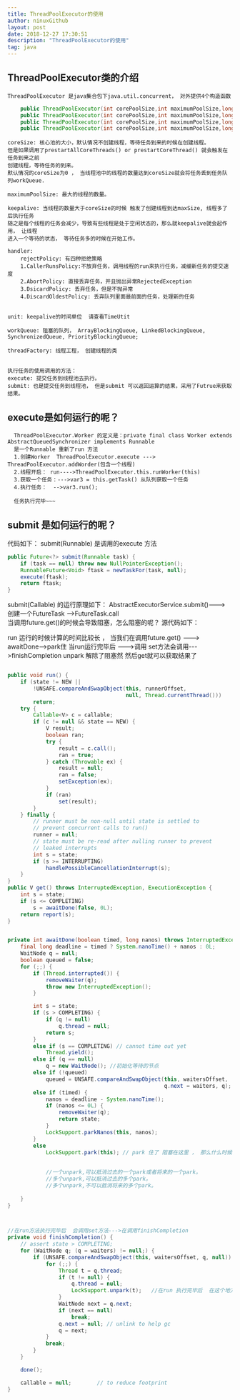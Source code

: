 ```yaml
---
title: ThreadPoolExecutor的使用 
author: ninuxGithub
layout: post
date: 2018-12-27 17:30:51
description: "ThreadPoolExecutor的使用"
tag: java
---
```



## ThreadPoolExecutor类的介绍
    ThreadPoolExecutor 是java集合包下java.util.concurrent， 对外提供4个构造函数

```java
    public ThreadPoolExecutor(int corePoolSize,int maximumPoolSize,long keepAliveTime,TimeUnit unit,BlockingQueue<Runnable> workQueue) 
    public ThreadPoolExecutor(int corePoolSize,int maximumPoolSize,long keepAliveTime,TimeUnit unit,BlockingQueue<Runnable> workQueue,ThreadFactory threadFactory) 
    public ThreadPoolExecutor(int corePoolSize,int maximumPoolSize,long keepAliveTime,TimeUnit unit,BlockingQueue<Runnable> workQueue,RejectedExecutionHandler handler) 
    public ThreadPoolExecutor(int corePoolSize,int maximumPoolSize,long keepAliveTime,TimeUnit unit,BlockingQueue<Runnable> workQueue,ThreadFactory threadFactory,RejectedExecutionHandler handler) 
```
    coreSize: 核心池的大小，默认情况不创建线程，等待任务到来的时候在创建线程。
    但是如果调用了prestartAllCoreThreads() or prestartCoreThread() 就会触发在任务到来之前
    创建线程，等待任务的到来。
    默认情况的coreSize为0 ， 当线程池中的线程的数量达到coreSize就会将任务丢到任务队列workQueue.
    
    maximumPoolSize: 最大的线程的数量。
    
    keepalive: 当线程的数量大于coreSize的时候 触发了创建线程到达maxSize, 线程多了后执行任务
    随之是每个线程的任务会减少，导致有些线程是处于空闲状态的，那么就keepalive就会起作用， 让线程
    进入一个等待的状态， 等待任务多的时候在开始工作。
    
    handler:
        rejectPolicy: 有四种拒绝策略
        1.CallerRunsPolicy:不放弃任务，调用线程的run来执行任务，减缓新任务的提交速度
        2.AbortPolicy: 直接丢弃任务，并且抛出异常RejectedException
        3.DsicardPolicy: 丢弃任务，但是不抛异常
        4.DiscardOldestPolicy: 丢弃队列里面最前面的任务，处理新的任务
    
    
    unit: keepalive的时间单位  请查看TimeUtit
    
    workQueue: 阻塞的队列， ArrayBlockingQueue, LinkedBlockingQueue, SynchronizedQueue, PriorityBlockingQueue;
    
    threadFactory: 线程工程， 创建线程的类
    
    
    执行任务的使用调用的方法：
    execute: 提交任务到线程池去执行。
    submit: 也是提交任务到线程池， 但是submit 可以返回运算的结果，采用了Futrue来获取结果。

## execute是如何运行的呢？
      ThreadPoolExecutor.Worker 的定义是：private final class Worker extends AbstractQueuedSynchronizer implements Runnable
      是一个Runnable 重新了run 方法 
      1.创建Worker  ThreadPoolExecutor.execute ---> ThreadPoolExecutor.addWorder(包含一个线程)
      2.线程开启： run---->ThreadPoolExecutor.this.runWorker(this)
      3.获取一个任务：--->var3 = this.getTask() 从队列获取一个任务 
      4.执行任务：  -->var3.run();
      
      任务执行完毕~~~
      
## submit 是如何运行的呢？
   代码如下：  submit(Runnable) 是调用的execute 方法
   
```java
public Future<?> submit(Runnable task) {
    if (task == null) throw new NullPointerException();
    RunnableFuture<Void> ftask = newTaskFor(task, null);
    execute(ftask);
    return ftask;
}
``` 

   submit(Callable) 的运行原理如下：
   AbstractExecutorService.submit()---> 创建一个FutureTask  -->FutureTask.call  
   当调用future.get()的时候会导致阻塞，怎么阻塞的呢？
   源代码如下：
   
   run 运行的时候计算的时间比较长 ， 当我们在调用future.get()  ---> awaitDone-->park住
   当run运行完毕后  --->调用 set方法会调用--->finishCompletion  unpark 解除了阻塞然
   然后get就可以获取结果了

```java

public void run() {
    if (state != NEW ||
        !UNSAFE.compareAndSwapObject(this, runnerOffset,
                                     null, Thread.currentThread()))
        return;
    try {
        Callable<V> c = callable;
        if (c != null && state == NEW) {
            V result;
            boolean ran;
            try {
                result = c.call();
                ran = true;
            } catch (Throwable ex) {
                result = null;
                ran = false;
                setException(ex);
            }
            if (ran)
                set(result);
        }
    } finally {
        // runner must be non-null until state is settled to
        // prevent concurrent calls to run()
        runner = null;
        // state must be re-read after nulling runner to prevent
        // leaked interrupts
        int s = state;
        if (s >= INTERRUPTING)
            handlePossibleCancellationInterrupt(s);
    }
}
public V get() throws InterruptedException, ExecutionException {
    int s = state;
    if (s <= COMPLETING)
        s = awaitDone(false, 0L);
    return report(s);
}


private int awaitDone(boolean timed, long nanos) throws InterruptedException {
    final long deadline = timed ? System.nanoTime() + nanos : 0L;
    WaitNode q = null;
    boolean queued = false;
    for (;;) {
        if (Thread.interrupted()) {
            removeWaiter(q);
            throw new InterruptedException();
        }

        int s = state;
        if (s > COMPLETING) {
            if (q != null)
                q.thread = null;
            return s;
        }
        else if (s == COMPLETING) // cannot time out yet
            Thread.yield();
        else if (q == null)
            q = new WaitNode(); //初始化等待的节点
        else if (!queued)
            queued = UNSAFE.compareAndSwapObject(this, waitersOffset,
                                                 q.next = waiters, q);
        else if (timed) {
            nanos = deadline - System.nanoTime();
            if (nanos <= 0L) {
                removeWaiter(q);
                return state;
            }
            LockSupport.parkNanos(this, nanos);
        }
        else
            LockSupport.park(this); // park 住了 阻塞在这里 ， 那么什么时候唤醒呢？
            
            
            //一个unpark,可以抵消过去的一个park或者将来的一个park。
            //多个unpark,可以抵消过去的多个park。
            //多个unpark,不可以抵消将来的多个park。
        
    }
}



//在run方法执行完毕后  会调用set方法--->在调用finishCompletion
private void finishCompletion() {
    // assert state > COMPLETING;
    for (WaitNode q; (q = waiters) != null;) {
        if (UNSAFE.compareAndSwapObject(this, waitersOffset, q, null)) {
            for (;;) {
                Thread t = q.thread;
                if (t != null) {
                    q.thread = null;
                    LockSupport.unpark(t);   //在run 执行完毕后  在这个地方做了unpark 解除了阻塞
                }
                WaitNode next = q.next;
                if (next == null)
                    break;
                q.next = null; // unlink to help gc
                q = next;
            }
            break;
        }
    }

    done();

    callable = null;        // to reduce footprint
}

```   
   

         
      

        
    